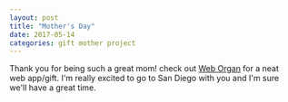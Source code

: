 ```yaml
---
layout: post
title: "Mother's Day"
date: 2017-05-14
categories: gift mother project
---
```

Thank you for being such a great mom! check out [Web Organ](https://slaymaker1907.github.io/mother) for a neat web app/gift. I'm really excited to go to San Diego with you and I'm sure we'll have a great time.
